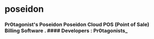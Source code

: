 # poseidon
### Pr0tagonist's Poseidon Poseidon Cloud POS (Point of Sale) Billing Software . #### Developers : Pr0tagonists_
